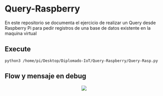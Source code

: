 # Query-Raspberry
En este repositorio se documenta el ejercicio de realizar un Query desde Raspberry Pi para pedir registros de una base de datos existente en la maquina virtual

## Execute
~~~
python3 /home/pi/Desktop/Diplomado-IoT/Query-Raspberry/Query-Rasp.py
~~~

## Flow y mensaje en debug
<div align="center"><img src="https://i.ibb.co/4mfB7FY/diagrama-rfid.png"></div>

